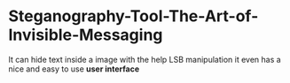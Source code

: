 # Steganography-Tool-The-Art-of-Invisible-Messaging

It can hide text inside a image with the help LSB manipulation 
it even has a nice and easy to use **user interface**
